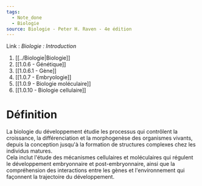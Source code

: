 ```yaml
---
tags:
  - Note_done
  - Biologie
source: Biologie - Peter H. Raven - 4e édition
---
```


Link :
_Biologie : Introduction_
1. [[../Biologie|Biologie]]
2. [[1.0.6 - Génétique]]
3. [[1.0.6.1 - Gène]]
4. [[1.0.7 - Embryologie]]
5. [[1.0.9 - Biologie moléculaire]]
6. [[1.0.10 - Biologie cellulaire]]

# Définition
La biologie du développement étudie les processus qui contrôlent la croissance, la différenciation et la morphogenèse des organismes vivants, depuis la conception jusqu'à la formation de structures complexes chez les individus matures. 
\
Cela inclut l'étude des mécanismes cellulaires et moléculaires qui régulent le développement embryonnaire et post-embryonnaire, ainsi que la compréhension des interactions entre les gènes et l'environnement qui façonnent la trajectoire du développement.
